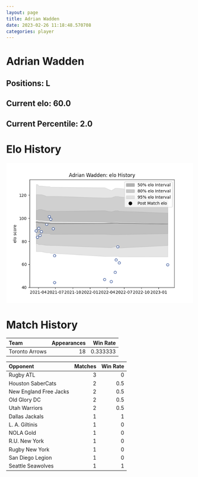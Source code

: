 ```yaml
---  
layout: page  
title: Adrian Wadden  
date: 2023-02-26 11:18:48.570708  
categories: player  
---
```

# Adrian Wadden

## Positions: L

## Current elo: 60.0

## Current Percentile: 2.0

# Elo History


![elo history](history_AdrianWadden.png)
# Match History


| Team           |   Appearances |   Win Rate |
|:---------------|--------------:|-----------:|
| Toronto Arrows |            18 |   0.333333 |

| Opponent               |   Matches |   Win Rate |
|:-----------------------|----------:|-----------:|
| Rugby ATL              |         3 |        0   |
| Houston SaberCats      |         2 |        0.5 |
| New England Free Jacks |         2 |        0.5 |
| Old Glory DC           |         2 |        0.5 |
| Utah Warriors          |         2 |        0.5 |
| Dallas Jackals         |         1 |        1   |
| L. A. Giltinis         |         1 |        0   |
| NOLA Gold              |         1 |        0   |
| R.U. New York          |         1 |        0   |
| Rugby New York         |         1 |        0   |
| San Diego Legion       |         1 |        0   |
| Seattle Seawolves      |         1 |        1   |